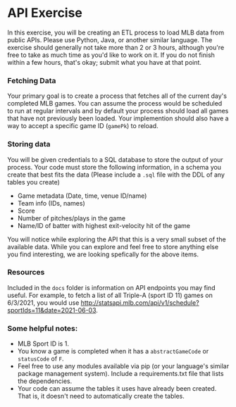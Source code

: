 # API Exercise
In this exercise, you will be creating an ETL process to load MLB data from public APIs. Please use Python, Java, or another similar language. The exercise should generally not take more than 2 or 3 hours, although you're free to take as much time as you'd like to work on it. If you do not finish within a few hours, that's okay; submit what you have at that point.

### Fetching Data
Your primary goal is to create a process that fetches all of the current day's completed MLB games. You can assume the process would be scheduled to run at regular intervals and by default your process should load all games that have not previously been loaded. Your implemention should also have a way to accept a specific game ID (`gamePk`) to reload.

### Storing data
You will be given credentials to a SQL database to store the output of your process. Your code must store the following information, in a schema you create that best fits the data (Please include a `.sql` file with the DDL of any tables you create)

- Game metadata (Date, time, venue ID/name)
- Team info (IDs, names)
- Score
- Number of pitches/plays in the game
- Name/ID of batter with highest exit-velocity hit of the game

You will notice while exploring the API that this is a very small subset of the available data. While you can explore and feel free to store anything else you find interesting, we are looking spefically for the above items.

### Resources
Included in the `docs` folder is information on API endpoints you may find useful. For example, to fetch a list of all Triple-A (sport ID 11) games on 6/3/2021, you would use http://statsapi.mlb.com/api/v1/schedule?sportIds=11&date=2021-06-03.

### Some helpful notes:
- MLB Sport ID is 1.
- You know a game is completed when it has a `abstractGameCode` or `statusCode` of `F`.
- Feel free to use any modules available via pip (or your language's similar package management system). Include a requirements.txt file that lists the dependencies.
- Your code can assume the tables it uses have already been created. That is, it doesn't need to automatically create the tables.
